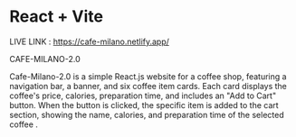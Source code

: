 # React + Vite
LIVE LINK : https://cafe-milano.netlify.app/

CAFE-MILANO-2.0 

Cafe-Milano-2.0 is a simple React.js website for a coffee shop, featuring a navigation bar, a banner, and six coffee item cards. Each card displays the coffee's price, calories, preparation time, and includes an "Add to Cart" button. When the button is clicked, the specific item is added to the cart section, showing the name, calories, and preparation time of the selected coffee .
